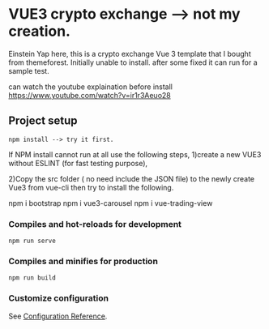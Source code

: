 # VUE3 crypto exchange --> not my creation. 

Einstein Yap here, this is a crypto exchange Vue 3 template that I bought from themeforest. Initially unable to install.
after some fixed it can run for a sample test. 

can watch the youtube explaination before install 
https://www.youtube.com/watch?v=ir1r3Aeuo28


## Project setup
```
npm install --> try it first. 
```

If NPM install cannot run at all use the following steps,
1)create a new VUE3 without ESLINT (for fast testing purpose),
 
2)Copy the src folder ( no need include the JSON file) to the newly create Vue3 from vue-cli
then try to install the following. 

npm i bootstrap
npm i vue3-carousel
npm i vue-trading-view


### Compiles and hot-reloads for development
```
npm run serve
```

### Compiles and minifies for production
```
npm run build
```

### Customize configuration
See [Configuration Reference](https://cli.vuejs.org/config/).
